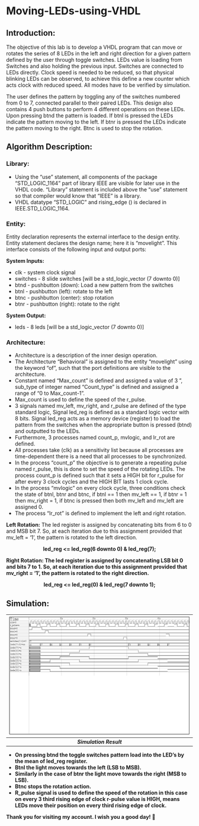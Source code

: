 # Moving-LEDs-using-VHDL

## Introduction:
The objective of this lab is to develop a VHDL program that can move or rotates the series of 8 LEDs in the left and right direction for a given pattern defined by the user through toggle switches. LEDs value is loading from Switches and also holding the previous input. Switches are connected to LEDs directly. Clock speed is needed to be reduced, so that physical blinking LEDs can be observed, to achieve this define a new counter which acts clock with reduced speed. All modes have to be verified by simulation.

The user defines the pattern by toggling any of the switches numbered from 0 to 7, connected parallel to their paired LEDs. This design also contains 4 push buttons to perform 4 different operations on these LEDs. Upon pressing btnd the pattern is loaded. If btnl is pressed the LEDs indicate the pattern moving to the left. If btnr is pressed the LEDs indicate the pattern moving to the right. Btnc is used to stop the rotation.

## Algorithm Description:

### Library:
* Using the “use” statement, all components of the package “STD_LOGIC_1164” part of library IEEE are visible for later use in the VHDL code. “Library” statement is included above the “use” statement so that compiler would know that “IEEE” is a library.
* VHDL datatype “STD_LOGIC” and rising_edge () is declared in IEEE.STD_LOGIC_1164.

### Entity:
Entity declaration represents the external interface to the design entity. Entity statement declares the design name; here it is “movelight”. This interface consists of the following input and output ports:

**System Inputs:**
* clk - system clock signal
* switches - 8 slide switches [will be a std_logic_vector (7 downto 0)]
* btnd - pushbutton (down): Load a new pattern from the switches
* btnl - pushbutton (left): rotate to the left
* btnc - pushbutton (center): stop rotation
* btnr - pushbutton (right): rotate to the right

**System Output:**
* leds - 8 leds [will be a std_logic_vector (7 downto 0)]

### Architecture:
* Architecture is a description of the inner design operation.
* The Architecture “Behavioral” is assigned to the entity “movelight” using the keyword “of”, such that the port definitions are visible to the architecture.
* Constant named “Max_count” is defined and assigned a value of 3 ”, sub_type of integer named “Count_type” is defined and assigned a range of “0 to Max_count-1”.
* Max_count is used to define the speed of the r_pulse.
* 3 signals named mv_left, mv_right, and r_pulse are defined of the type standard logic, Signal led_reg is defined as a standard logic vector with 8 bits. Signal led_reg acts as a memory device (register) to load the pattern from the switches when the appropriate button is pressed (btnd) and outputted to the LEDs.
* Furthermore, 3 processes named count_p, mvlogic, and lr_rot are defined.
* All processes take (clk) as a sensitivity list because all processes are time-dependent there is a need that all processes to be synchronized.
* In the process “count_p” the objective is to generate a repeating pulse named r_pulse, this is done to set the speed of the rotating LEDs. The process count_p is defined such that it sets a HIGH bit for r_pulse for after every 3 clock cycles and the HIGH BIT lasts 1 clock cycle.
* In the process “mvlogic” on every clock cycle, three conditions check the state of btnl, btnr and btnc, if btnl == 1 then mv_left == 1, if btnr = 1 then mv_right = 1, if btnc is pressed then both mv_left and mv_left are assigned 0.
* The process “lr_rot” is defined to implement the left and right rotation.

**Left Rotation:** The led register is assigned by concatenating bits from 6 to 0 and MSB bit 7. So, at each iteration due to this assignment provided that mv_left = ‘1’, the pattern is rotated to the left direction.

<p align="center"><b>led_reg <= led_reg(6 downto 0) & led_reg(7);<b></p>

**Right Rotation:** The led register is assigned by concatenating LSB bit 0 and bits 7 to 1. So, at each iteration due to this assignment provided that mv_right = ‘1’, the pattern is rotated to the right direction.
  
<p align="center"><b>led_reg <= led_reg(0) & led_reg(7 downto 1);<b></p>
  
## Simulation:
  
| <img src="./Simulation/Simulation Result.PNG"> |
|:--:| 
| *Simulation Result* |
  
* On pressing btnd the toggle switches pattern load into the LED’s by the mean of led_reg register.
* Btnl the light moves towards the left (LSB to MSB).
* Similarly in the case of btnr the light move towards the right (MSB to LSB).
* Btnc stops the rotation action.
* R_pulse signal is used to define the speed of the rotation in this case on every 3 third rising edge of clock r-pulse value is HIGH, means LEDs move their position on every third rising edge of clock.

Thank you for visiting my account. I wish you a good day! :slightly_smiling_face: 

<!-- :slightly_smiling_face:
